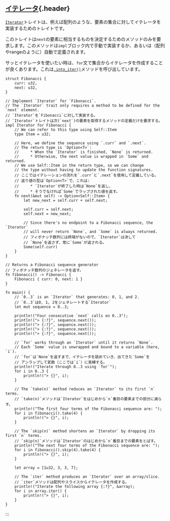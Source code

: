 ## [イテレータ](#イテレータ){.header}

[`Iterator`](https://doc.rust-lang.org/core/iter/trait.Iterator.html)トレイトは、例えば配列のような、要素の集合に対してイテレータを実装するためのトレイトです。

このトレイトは`next`の要素に相当するものを決定するためのメソッドのみを要求します。このメソッドは`impl`ブロック内で手動で実装するか、あるいは（配列やrangeのように）自動で定義されます。

サッとイテレータを使いたい時は、`for`文で集合からイテレータを作成することが良くあります。これは[`.into_iter()`](https://doc.rust-lang.org/std/iter/trait.IntoIterator.html)メソッドを呼び出しています。

    struct Fibonacci {
        curr: u32,
        next: u32,
    }

    // Implement `Iterator` for `Fibonacci`.
    // The `Iterator` trait only requires a method to be defined for the `next` element.
    // `Iterator`を`Fibonacci`に対して実装する。
    // `Iterator`トレイトは次(`next`)の要素を取得するメソッドの定義だけを要求する。
    impl Iterator for Fibonacci {
        // We can refer to this type using Self::Item
        type Item = u32;
        
        // Here, we define the sequence using `.curr` and `.next`.
        // The return type is `Option<T>`:
        //     * When the `Iterator` is finished, `None` is returned.
        //     * Otherwise, the next value is wrapped in `Some` and returned.
        // We use Self::Item in the return type, so we can change
        // the type without having to update the function signatures.
        // ここではイテレーションの流れを`.curr`と`.next`を使用して定義している。
        // 返り値の型は`Option<T>`で、これは:
        //     * `Iterator`が終了した時は`None`を返し、
        //     * そうでなければ`Some`でラップされた値を返す。
        fn next(&mut self) -> Option<Self::Item> {
            let new_next = self.curr + self.next;

            self.curr = self.next;
            self.next = new_next;

            // Since there's no endpoint to a Fibonacci sequence, the `Iterator` 
            // will never return `None`, and `Some` is always returned.
            // フィボナッチ数列には終端がないので、`Iterator`は決して
            // `None`を返さず、常に`Some`が返される。
            Some(self.curr)
        }
    }

    // Returns a Fibonacci sequence generator
    // フィボナッチ数列のジェネレータを返す。
    fn fibonacci() -> Fibonacci {
        Fibonacci { curr: 0, next: 1 }
    }

    fn main() {
        // `0..3` is an `Iterator` that generates: 0, 1, and 2.
        // `0..3`は0, 1, 2をジェネレートする`Iterator`
        let mut sequence = 0..3;

        println!("Four consecutive `next` calls on 0..3");
        println!("> {:?}", sequence.next());
        println!("> {:?}", sequence.next());
        println!("> {:?}", sequence.next());
        println!("> {:?}", sequence.next());

        // `for` works through an `Iterator` until it returns `None`.
        // Each `Some` value is unwrapped and bound to a variable (here, `i`).
        // `for`は`None`を返すまで、イテレータを舐めていき、出てきた`Some`を
        // アンラップして変数（ここでは`i`）に束縛する。
        println!("Iterate through 0..3 using `for`");
        for i in 0..3 {
            println!("> {}", i);
        }

        // The `take(n)` method reduces an `Iterator` to its first `n` terms.
        // `take(n)`メソッドは`Iterator`をはじめから`n`番目の要素までの部分に減らす。
        println!("The first four terms of the Fibonacci sequence are: ");
        for i in fibonacci().take(4) {
            println!("> {}", i);
        }

        // The `skip(n)` method shortens an `Iterator` by dropping its first `n` terms.
        // `skip(n)`メソッドは`Iterator`のはじめから`n`番目までの要素をとばす。
        println!("The next four terms of the Fibonacci sequence are: ");
        for i in fibonacci().skip(4).take(4) {
            println!("> {}", i);
        }

        let array = [1u32, 3, 3, 7];

        // The `iter` method produces an `Iterator` over an array/slice.
        // `iter`メソッドは配列やスライスからイテレータを作成する。
        println!("Iterate the following array {:?}", &array);
        for i in array.iter() {
            println!("> {}", i);
        }
    }
:::

